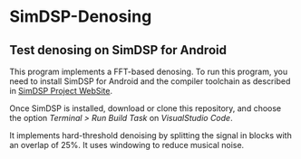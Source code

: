 # SimDSP-Denosing
## Test denosing on SimDSP for Android

This program implements a FFT-based denosing. To run this program, you need to install SimDSP for Android and the compiler toolchain as described in [SimDSP Project WebSite](https://github.com/parrado/SimDSP-Android). 

Once SimDSP is installed, download or clone this repository, and choose the option *Terminal > Run Build Task* on *VisualStudio Code*.  

It implements hard-threshold denoising by splitting the signal in blocks with an overlap of 25%. It uses windowing to reduce musical noise.